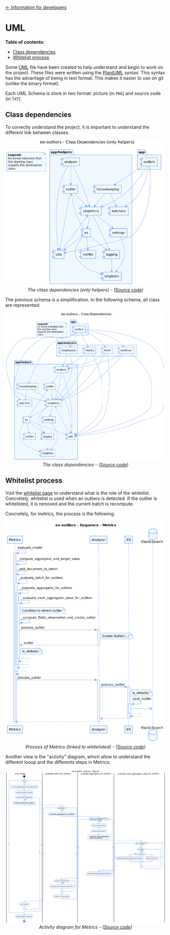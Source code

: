 <p align="left"><a href="DEVELOPMENT.md">&#8592; Information for developers</a></p>

# UML

**Table of contents:**
- [Class dependencies](#class-dependencies)
- [Whitelist process](#whitelist-process)


Some [UML](https://en.wikipedia.org/wiki/Unified_Modeling_Language) file have been created to help understand and begin to work on the project.
These files were written using the [PlantUML](http://plantuml.com/) syntax. This syntax has the advantage of being in text format. This makes it easier to use on git (unlike the binary format).

Each UML Schema is store in two format: picture (in `PNG`) and source code (in `TXT`).


## Class dependencies

To correctly understand the project, it is important to understand the different link between classes.
<p align="center">
    <img alt="Class dependencies only helpers" src="UML/uml_class_dependencies_only_helpers.png" width="650"/><br/>
    <i>The class dependencies (only helpers) - (<a href="UML/uml_class_dependencies_only_helpers.txt">Source code</a>)</i>
</p>

The previous schema is a simplification. In the following schema, all class are represented:
<p align="center">
    <img alt="Class dependencies" src="UML/uml_class_dependencies.png" width="650"/><br/>
    <i>The class dependencies - (<a href="UML/uml_class_dependencies.txt">Source code</a>)</i>
</p>


## Whitelist process

Visit the [whitelist page](WHITELIST.md) to understand what is the role of the whitelist. Concretely, whitelist is used when an outliers is detected. If the outlier is whitelisted, it is removed and the current batch is recompute.

Concretely, for metrics, the process is the following:
<p align="center">
    <img alt="Metrics sequences diagram" src="UML/uml_sequence_metrics.png" width="650"/><br/>
    <i>Process of Metrics (linked to whitelisted) - (<a href="UML/uml_sequence_metrics.txt">Source code</a>)</i>
</p>

Another view is the "activity" diagram, which allow to understand the different looop and the differents steps in Metrics:
<p align="center">
    <img alt="Metrics sequences diagram" src="UML/uml_activity_metrics.png" width="650"/><br/>
    <i>Activity diagram for Metrics - (<a href="UML/uml_activity_metrics.txt">Source code</a>)</i>
</p>

